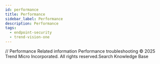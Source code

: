 ```yaml
---
id: performance
title: Performance
sidebar_label: Performance
description: Performance
tags:
  - endpoint-security
  - trend-vision-one
---
```


/*<![CDATA[*/ $('#title').html($('meta[name=map-description]').attr('content')); /*]]>*/ Performance Related information Performance troubleshooting © 2025 Trend Micro Incorporated. All rights reserved.Search Knowledge Base